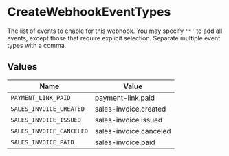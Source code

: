 # CreateWebhookEventTypes

The list of events to enable for this webhook. You may specify `'*'` to add all events, except those that require explicit selection. Separate multiple event types with a comma.


## Values

| Name                     | Value                    |
| ------------------------ | ------------------------ |
| `PAYMENT_LINK_PAID`      | payment-link.paid        |
| `SALES_INVOICE_CREATED`  | sales-invoice.created    |
| `SALES_INVOICE_ISSUED`   | sales-invoice.issued     |
| `SALES_INVOICE_CANCELED` | sales-invoice.canceled   |
| `SALES_INVOICE_PAID`     | sales-invoice.paid       |